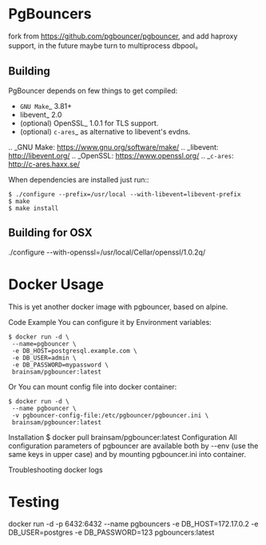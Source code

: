 # PgBouncers
fork from https://github.com/pgbouncer/pgbouncer, and add haproxy support, in the future maybe turn to multiprocess dbpool。

## Building

PgBouncer depends on few things to get compiled:

* `GNU Make`_ 3.81+
* libevent_ 2.0
* (optional) OpenSSL_ 1.0.1 for TLS support.
* (optional) `c-ares`_ as alternative to libevent's evdns.

.. _GNU Make: https://www.gnu.org/software/make/
.. _libevent: http://libevent.org/
.. _OpenSSL: https://www.openssl.org/
.. _`c-ares`: http://c-ares.haxx.se/

When dependencies are installed just run::

    $ ./configure --prefix=/usr/local --with-libevent=libevent-prefix
    $ make
    $ make install

## Building for OSX

./configure --with-openssl=/usr/local/Cellar/openssl/1.0.2q/

# Docker Usage
This is yet another docker image with pgbouncer, based on alpine.

Code Example
You can configure it by Environment variables:

```
$ docker run -d \
 --name=pgbouncer \
 -e DB_HOST=postgresql.example.com \
 -e DB_USER=admin \
 -e DB_PASSWORD=mypassword \
 brainsam/pgbouncer:latest
```

Or You can mount config file into docker container:

```
$ docker run -d \
 --name pgbouncer \
 -v pgbouncer-config-file:/etc/pgbouncer/pgbouncer.ini \
 brainsam/pgbouncer:latest
 ```

Installation
$ docker pull brainsam/pgbouncer:latest
Configuration
All configuration parameters of pgbouncer are available both by --env (use the same keys in upper case) and by mounting pgbouncer.ini into container.

Troubleshooting
docker logs <your-pgbouncer-container-name>

# Testing
docker run -d -p 6432:6432 --name pgbouncers -e DB_HOST=172.17.0.2 -e DB_USER=postgres -e DB_PASSWORD=123 pgbouncers:latest


